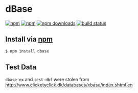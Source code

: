 # dBase
[![npm](http://img.shields.io/npm/v/dbase.svg?style=flat-square)](https://npmjs.com/dbase)
[![npm](http://img.shields.io/npm/l/dbase.svg?style=flat-square)](https://npmjs.com/dbase)
[![npm downloads](http://img.shields.io/npm/dm/dbase.svg?style=flat-square)](https://npmjs.com/dbase)
[![build status](http://img.shields.io/travis/jhermsmeier/node-dbase.svg?style=flat-square)](https://travis-ci.org/jhermsmeier/node-dbase)

## Install via [npm](https://npmjs.com)

```sh
$ npm install dbase
```

## Test Data

`dbase-ex` and `test-dbf` were stolen from http://www.clicketyclick.dk/databases/xbase/index.shtml.en
